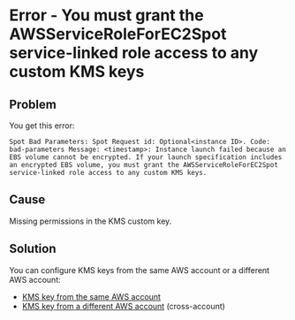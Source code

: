 <meta name="robots" content="noindex">

# Error - You must grant the AWSServiceRoleForEC2Spot service-linked role access to any custom KMS keys

## Problem

You get this error:

`Spot Bad Parameters: Spot Request id: Optional<instance ID>. Code: bad-parameters Message: <timestamp>: Instance launch failed because an EBS volume cannot be encrypted. If your launch specification includes an encrypted EBS volume, you must grant the AWSServiceRoleForEC2Spot service-linked role access to any custom KMS keys.`

## Cause

Missing permissions in the KMS custom key.

## Solution

You can configure KMS keys from the same AWS account or a different AWS account:

- [KMS key from the same AWS account](https://docs.spot.io/elastigroup/tutorials/elastigroup-tasks/create-encryption-key?id=create-encryption-key)
- [KMS key from a different AWS account](https://docs.spot.io/elastigroup/tutorials/elastigroup-tasks/use-cross-account-kms-key-to-encrypt-ebs-volumes) (cross-account)
